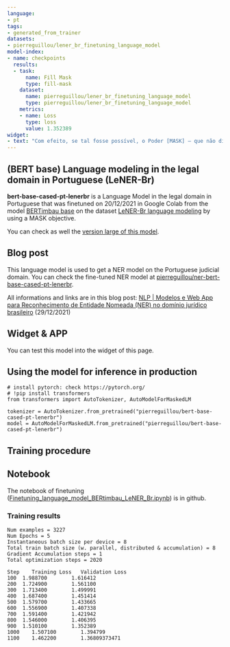 ```yaml
---
language: 
- pt
tags:
- generated_from_trainer
datasets:
- pierreguillou/lener_br_finetuning_language_model
model-index:
- name: checkpoints
  results:
  - task:
      name: Fill Mask
      type: fill-mask
    dataset:
      name: pierreguillou/lener_br_finetuning_language_model
      type: pierreguillou/lener_br_finetuning_language_model
    metrics:
    - name: Loss
      type: loss
      value: 1.352389
widget:
- text: "Com efeito, se tal fosse possível, o Poder [MASK] – que não dispõe de função legislativa – passaria a desempenhar atribuição que lhe é institucionalmente estranha (a de legislador positivo), usurpando, desse modo, no contexto de um sistema de poderes essencialmente limitados, competência que não lhe pertence, com evidente transgressão ao princípio constitucional da separação de poderes."
---
```


## (BERT base) Language modeling in the legal domain in Portuguese (LeNER-Br)

**bert-base-cased-pt-lenerbr** is a Language Model in the legal domain in Portuguese that was finetuned on 20/12/2021 in Google Colab from the model [BERTimbau base](https://huggingface.co/neuralmind/bert-base-portuguese-cased) on the dataset [LeNER-Br language modeling](https://huggingface.co/datasets/pierreguillou/lener_br_finetuning_language_model) by using a MASK objective.

You can check as well the [version large of this model](https://huggingface.co/pierreguillou/bert-large-cased-pt-lenerbr).
  
## Blog post

This language model is used to get a NER model on the Portuguese judicial domain. You can check the fine-tuned NER model at [pierreguillou/ner-bert-base-cased-pt-lenerbr](https://huggingface.co/pierreguillou/ner-bert-base-cased-pt-lenerbr).

All informations and links are in this blog post: [NLP | Modelos e Web App para Reconhecimento de Entidade Nomeada (NER) no domínio jurídico brasileiro](https://medium.com/@pierre_guillou/nlp-modelos-e-web-app-para-reconhecimento-de-entidade-nomeada-ner-no-dom%C3%ADnio-jur%C3%ADdico-b658db55edfb) (29/12/2021)

## Widget & APP

You can test this model into the widget of this page.

## Using the model for inference in production
````
# install pytorch: check https://pytorch.org/
# !pip install transformers 
from transformers import AutoTokenizer, AutoModelForMaskedLM

tokenizer = AutoTokenizer.from_pretrained("pierreguillou/bert-base-cased-pt-lenerbr")
model = AutoModelForMaskedLM.from_pretrained("pierreguillou/bert-base-cased-pt-lenerbr")
````

## Training procedure

## Notebook

The notebook of finetuning ([Finetuning_language_model_BERtimbau_LeNER_Br.ipynb](https://github.com/piegu/language-models/blob/master/Finetuning_language_model_BERtimbau_LeNER_Br.ipynb)) is in github.

### Training results

````
Num examples = 3227
Num Epochs = 5
Instantaneous batch size per device = 8
Total train batch size (w. parallel, distributed & accumulation) = 8
Gradient Accumulation steps = 1
Total optimization steps = 2020

Step	Training Loss	Validation Loss
100	 1.988700	     1.616412
200	 1.724900	     1.561100
300	 1.713400	     1.499991
400	 1.687400	     1.451414
500	 1.579700	     1.433665
600	 1.556900	     1.407338
700	 1.591400	     1.421942
800	 1.546000	     1.406395
900	 1.510100	     1.352389
1000	1.507100     	1.394799
1100	1.462200     	1.36809373471
````